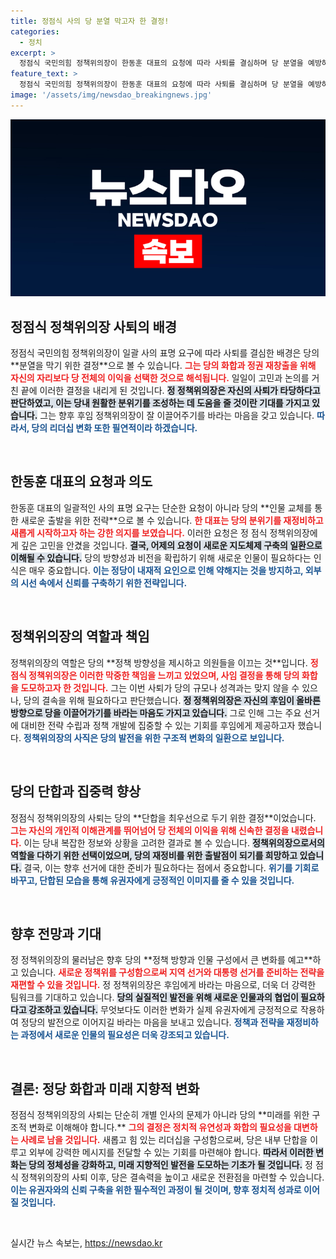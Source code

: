 ```yaml
---
title: 정점식 사의 당 분열 막고자 한 결정!
categories:
  - 정치
excerpt: >
  정점식 국민의힘 정책위의장이 한동훈 대표의 요청에 따라 사퇴를 결심하며 당 분열을 예방하겠다고 밝혔다. 새로운 시작을 원한 한 대표의 간절한 부탁이 결정적이었다. 정 의원은 지방선거와 대선 준비에 주력할 후임에게 기대를 표현했다.
feature_text: >
  정점식 국민의힘 정책위의장이 한동훈 대표의 요청에 따라 사퇴를 결심하며 당 분열을 예방하겠다고 밝혔다. 새로운 시작을 원한 한 대표의 간절한 부탁이 결정적이었다. 정 의원은 지방선거와 대선 준비에 주력할 후임에게 기대를 표현했다.
image: '/assets/img/newsdao_breakingnews.jpg'
---
```


<p><img src="/assets/img/newsdao_breakingnews.jpg" alt="pcversion 속보" /></p>

<h2 data-ke-size="size26">정점식 정책위의장 사퇴의 배경</h2>

<p data-ke-size="size16">
정점식 국민의힘 정책위의장이 일괄 사의 표명 요구에 따라 사퇴를 결심한 배경은 당의 **분열을 막기 위한 결정**으로 볼 수 있습니다. <b><span style="color: #ee2323;">그는 당의 화합과 정권 재창출을 위해 자신의 자리보다 당 전체의 이익을 선택한 것으로 해석됩니다.</span></b> 일일이 고민과 논의를 거친 끝에 이러한 결정을 내리게 된 것입니다. <b><span style="background-color: #21538527;">정 정책위의장은 자신의 사퇴가 타당하다고 판단하였고, 이는 당내 원활한 분위기를 조성하는 데 도움을 줄 것이란 기대를 가지고 있습니다.</span></b> 그는 향후 후임 정책위의장이 잘 이끌어주기를 바라는 마음을 갖고 있습니다. <b><span style="color: #1a5490;">따라서, 당의 리더십 변화 또한 필연적이라 하겠습니다.</span></b>
</p>

<p data-ke-size="size16">&nbsp;</p>

<h2 data-ke-size="size26">한동훈 대표의 요청과 의도</h2>

<p data-ke-size="size16">
한동훈 대표의 일괄적인 사의 표명 요구는 단순한 요청이 아니라 당의 **인물 교체를 통한 새로운 출발을 위한 전략**으로 볼 수 있습니다. <b><span style="color: #ee2323;">한 대표는 당의 분위기를 재정비하고 새롭게 시작하고자 하는 강한 의지를 보였습니다.</span></b> 이러한 요청은 정 점식 정책위의장에게 깊은 고민을 안겼을 것입니다. <b><span style="background-color: #21538527;">결국, 어제의 요청이 새로운 지도체제 구축의 일환으로 이해될 수 있습니다.</span></b> 당의 방향성과 비전을 확립하기 위해 새로운 인물이 필요하다는 인식은 매우 중요합니다. <b><span style="color: #1a5490;">이는 정당이 내재적 요인으로 인해 약해지는 것을 방지하고, 외부의 시선 속에서 신뢰를 구축하기 위한 전략입니다.</span></b>
</p>

<p data-ke-size="size16">&nbsp;</p>

<h2 data-ke-size="size26">정책위의장의 역할과 책임</h2>

<p data-ke-size="size16">
정책위의장의 역할은 당의 **정책 방향성을 제시하고 의원들을 이끄는 것**입니다. <b><span style="color: #ee2323;">정점식 정책위의장은 이러한 막중한 책임을 느끼고 있었으며, 사임 결정을 통해 당의 화합을 도모하고자 한 것입니다.</span></b> 그는 이번 사퇴가 당의 규모나 성격과는 맞지 않을 수 있으나, 당의 결속을 위해 필요하다고 판단했습니다. <b><span style="background-color: #21538527;">정 정책위의장은 자신의 후임이 올바른 방향으로 당을 이끌어가기를 바라는 마음도 가지고 있습니다.</span></b> 그로 인해 그는 주요 선거에 대비한 전략 수립과 정책 개발에 집중할 수 있는 기회를 후임에게 제공하고자 했습니다. <b><span style="color: #1a5490;">정책위의장의 사직은 당의 발전을 위한 구조적 변화의 일환으로 보입니다.</span></b>
</p>

<p data-ke-size="size16">&nbsp;</p>

<h2 data-ke-size="size26">당의 단합과 집중력 향상</h2>

<p data-ke-size="size16">
정점식 정책위의장의 사퇴는 당의 **단합을 최우선으로 두기 위한 결정**이었습니다. <b><span style="color: #ee2323;">그는 자신의 개인적 이해관계를 뛰어넘어 당 전체의 이익을 위해 신속한 결정을 내렸습니다.</span></b> 이는 당내 복잡한 정보와 상황을 고려한 결과로 볼 수 있습니다. <b><span style="background-color: #21538527;">정책위의장으로서의 역할을 다하기 위한 선택이었으며, 당의 재정비를 위한 출발점이 되기를 희망하고 있습니다.</span></b> 결국, 이는 향후 선거에 대한 준비가 필요하다는 점에서 중요합니다. <b><span style="color: #1a5490;">위기를 기회로 바꾸고, 단합된 모습을 통해 유권자에게 긍정적인 이미지를 줄 수 있을 것입니다.</span></b>
</p>

<p data-ke-size="size16">&nbsp;</p>

<h2 data-ke-size="size26">향후 전망과 기대</h2>

<p data-ke-size="size16">
정 정책위의장의 물러남은 향후 당의 **정책 방향과 인물 구성에서 큰 변화를 예고**하고 있습니다. <b><span style="color: #ee2323;">새로운 정책위를 구성함으로써 지역 선거와 대통령 선거를 준비하는 전략을 재편할 수 있을 것입니다.</span></b> 정 정책위의장은 후임에게 바라는 마음으로, 더욱 더 강력한 팀워크를 기대하고 있습니다. <b><span style="background-color: #21538527;">당의 실질적인 발전을 위해 새로운 인물과의 협업이 필요하다고 강조하고 있습니다.</span></b> 무엇보다도 이러한 변화가 실제 유권자에게 긍정적으로 작용하여 정당의 발전으로 이어지길 바라는 마음을 보내고 있습니다. <b><span style="color: #1a5490;">정책과 전략을 재정비하는 과정에서 새로운 인물의 필요성은 더욱 강조되고 있습니다.</span></b>
</p>

<p data-ke-size="size16">&nbsp;</p>

<h2 data-ke-size="size26">결론: 정당 화합과 미래 지향적 변화</h2>

<p data-ke-size="size16">
정점식 정책위의장의 사퇴는 단순히 개별 인사의 문제가 아니라 당의 **미래를 위한 구조적 변화로 이해해야 합니다.** <b><span style="color: #ee2323;">그의 결정은 정치적 유연성과 화합의 필요성을 대변하는 사례로 남을 것입니다.</span></b> 새롭고 힘 있는 리더십을 구성함으로써, 당은 내부 단합을 이루고 외부에 강력한 메시지를 전달할 수 있는 기회를 마련해야 합니다. <b><span style="background-color: #21538527;">따라서 이러한 변화는 당의 정체성을 강화하고, 미래 지향적인 발전을 도모하는 기초가 될 것입니다.</span></b> 정 점식 정책위의장의 사퇴 이후, 당은 결속력을 높이고 새로운 전환점을 마련할 수 있습니다. <b><span style="color: #1a5490;">이는 유권자와의 신뢰 구축을 위한 필수적인 과정이 될 것이며, 향후 정치적 성과로 이어질 것입니다.</span></b>
</p>

<p data-ke-size="size16">&nbsp;</p>
실시간 뉴스 속보는, <a href="https://newsdao.kr" rel="dofollow">https://newsdao.kr</a>


